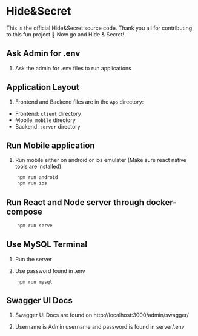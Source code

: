# Hide&Secret

This is the official Hide&Secret source code. Thank you all for contributing to this fun project 🙏 Now go and Hide & Secret!

## Ask Admin for .env
1. Ask the admin for .env files to run applications

## Application Layout

1. Frontend and Backend files are in the `App` directory:

- Frontend: `client` directory
- Mobile: `mobile` directory
- Backend: `server` directory

## Run Mobile application

1. Run mobile either on android or ios emulater (Make sure react native tools are installed)

```sh
    npm run android
    npm run ios
```

## Run React and Node server through docker-compose

```sh
    npm run serve
```

## Use MySQL Terminal

1. Run the server

2. Use password found in .env

```
    npm run mysql
```

## Swagger UI Docs

1. Swagger UI Docs are found on http://localhost:3000/admin/swagger/

2. Username is Admin username and password is found in server/.env
